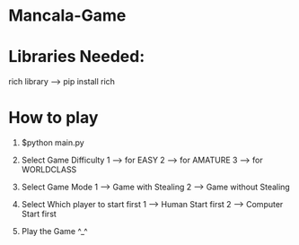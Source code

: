 # Mancala-Game

# Libraries Needed:
rich library -->  pip install rich

# How to play
1. $python main.py

2. Select Game Difficulty 
	1 --> for EASY 
	2 --> for AMATURE 
	3 --> for WORLDCLASS
	
3. Select Game Mode
	1 --> Game with Stealing
	2 --> Game without Stealing
	
4. Select Which player to start first
	1 --> Human Start first
	2 --> Computer Start first

5. Play the Game ^_^
